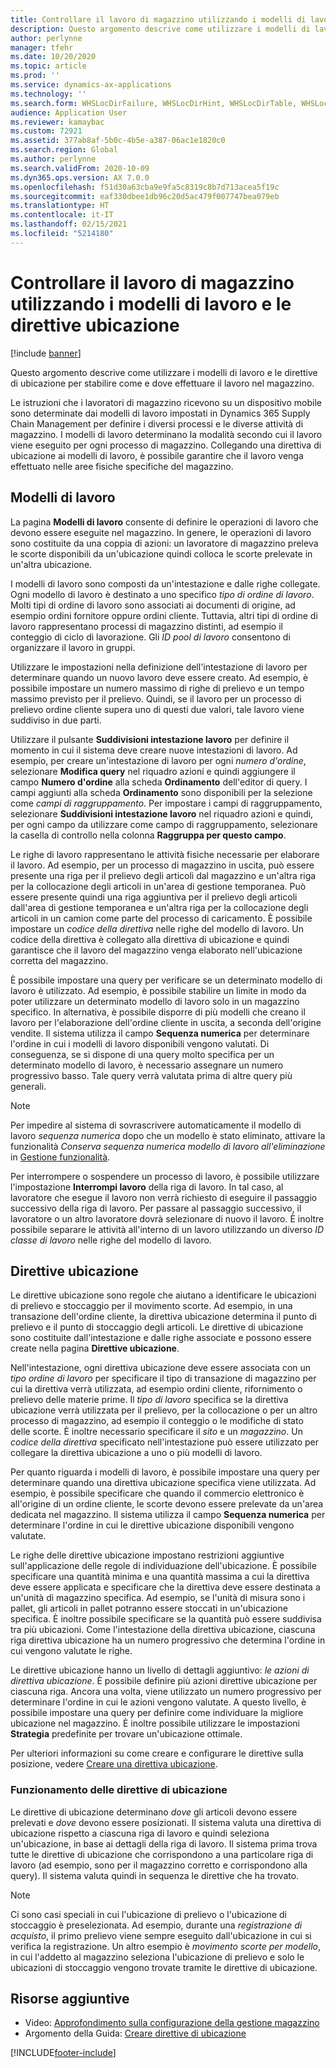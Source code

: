 ```yaml
---
title: Controllare il lavoro di magazzino utilizzando i modelli di lavoro e le direttive ubicazione
description: Questo argomento descrive come utilizzare i modelli di lavoro e le direttive di ubicazione per stabilire come e dove effettuare il lavoro nel magazzino.
author: perlynne
manager: tfehr
ms.date: 10/20/2020
ms.topic: article
ms.prod: ''
ms.service: dynamics-ax-applications
ms.technology: ''
ms.search.form: WHSLocDirFailure, WHSLocDirHint, WHSLocDirTable, WHSLocDirTableUOM, WHSRFMenuItem, WHSWork, WHSWorkClass, WHSWorkPool, WHSWorkTemplateTable
audience: Application User
ms.reviewer: kamaybac
ms.custom: 72921
ms.assetid: 377ab8af-5b0c-4b5e-a387-06ac1e1820c0
ms.search.region: Global
ms.author: perlynne
ms.search.validFrom: 2020-10-09
ms.dyn365.ops.version: AX 7.0.0
ms.openlocfilehash: f51d30a63cba9e9fa5c8319c8b7d713acea5f19c
ms.sourcegitcommit: eaf330dbee1db96c20d5ac479f007747bea079eb
ms.translationtype: HT
ms.contentlocale: it-IT
ms.lasthandoff: 02/15/2021
ms.locfileid: "5214180"
---
```

# <a name="control-warehouse-work-by-using-work-templates-and-location-directives"></a>Controllare il lavoro di magazzino utilizzando i modelli di lavoro e le direttive ubicazione

[!include [banner](../includes/banner.md)]

Questo argomento descrive come utilizzare i modelli di lavoro e le direttive di ubicazione per stabilire come e dove effettuare il lavoro nel magazzino.

Le istruzioni che i lavoratori di magazzino ricevono su un dispositivo mobile sono determinate dai modelli di lavoro impostati in Dynamics 365 Supply Chain Management per definire i diversi processi e le diverse attività di magazzino. I modelli di lavoro determinano la modalità secondo cui il lavoro viene eseguito per ogni processo di magazzino. Collegando una direttiva di ubicazione ai modelli di lavoro, è possibile garantire che il lavoro venga effettuato nelle aree fisiche specifiche del magazzino.

## <a name="work-templates"></a>Modelli di lavoro

La pagina **Modelli di lavoro** consente di definire le operazioni di lavoro che devono essere eseguite nel magazzino. In genere, le operazioni di lavoro sono costituite da una coppia di azioni: un lavoratore di magazzino preleva le scorte disponibili da un'ubicazione quindi colloca le scorte prelevate in un'altra ubicazione. 

I modelli di lavoro sono composti da un'intestazione e dalle righe collegate. Ogni modello di lavoro è destinato a uno specifico *tipo di ordine di lavoro*. Molti tipi di ordine di lavoro sono associati ai documenti di origine, ad esempio ordini fornitore oppure ordini cliente. Tuttavia, altri tipi di ordine di lavoro rappresentano processi di magazzino distinti, ad esempio il conteggio di ciclo di lavorazione. Gli *ID pool di lavoro* consentono di organizzare il lavoro in gruppi. 

Utilizzare le impostazioni nella definizione dell'intestazione di lavoro per determinare quando un nuovo lavoro deve essere creato. Ad esempio, è possibile impostare un numero massimo di righe di prelievo e un tempo massimo previsto per il prelievo. Quindi, se il lavoro per un processo di prelievo ordine cliente supera uno di questi due valori, tale lavoro viene suddiviso in due parti.

Utilizzare il pulsante **Suddivisioni intestazione lavoro** per definire il momento in cui il sistema deve creare nuove intestazioni di lavoro. Ad esempio, per creare un'intestazione di lavoro per ogni _numero d'ordine_, selezionare **Modifica query** nel riquadro azioni e quindi aggiungere il campo **Numero d'ordine** alla scheda **Ordinamento** dell'editor di query. I campi aggiunti alla scheda **Ordinamento** sono disponibili per la selezione come *campi di raggruppamento*. Per impostare i campi di raggruppamento, selezionare **Suddivisioni intestazione lavoro** nel riquadro azioni e quindi, per ogni campo da utilizzare come campo di raggruppamento, selezionare la casella di controllo nella colonna **Raggruppa per questo campo**.

Le righe di lavoro rappresentano le attività fisiche necessarie per elaborare il lavoro. Ad esempio, per un processo di magazzino in uscita, può essere presente una riga per il prelievo degli articoli dal magazzino e un'altra riga per la collocazione degli articoli in un'area di gestione temporanea. Può essere presente quindi una riga aggiuntiva per il prelievo degli articoli dall'area di gestione temporanea e un'altra riga per la collocazione degli articoli in un camion come parte del processo di caricamento. È possibile impostare un *codice della direttiva* nelle righe del modello di lavoro. Un codice della direttiva è collegato alla direttiva di ubicazione e quindi garantisce che il lavoro del magazzino venga elaborato nell'ubicazione corretta del magazzino.

È possibile impostare una query per verificare se un determinato modello di lavoro è utilizzato. Ad esempio, è possibile stabilire un limite in modo da poter utilizzare un determinato modello di lavoro solo in un magazzino specifico. In alternativa, è possibile disporre di più modelli che creano il lavoro per l'elaborazione dell'ordine cliente in uscita, a seconda dell'origine vendite. Il sistema utilizza il campo **Sequenza numerica** per determinare l'ordine in cui i modelli di lavoro disponibili vengono valutati. Di conseguenza, se si dispone di una query molto specifica per un determinato modello di lavoro, è necessario assegnare un numero progressivo basso. Tale query verrà valutata prima di altre query più generali.

> [!NOTE]
> Per impedire al sistema di sovrascrivere automaticamente il modello di lavoro *sequenza numerica* dopo che un modello è stato eliminato, attivare la funzionalità *Conserva sequenza numerica modello di lavoro all'eliminazione* in [Gestione funzionalità](../../fin-ops-core/fin-ops/get-started/feature-management/feature-management-overview.md).

Per interrompere o sospendere un processo di lavoro, è possibile utilizzare l'impostazione **Interrompi lavoro** della riga di lavoro. In tal caso, al lavoratore che esegue il lavoro non verrà richiesto di eseguire il passaggio successivo della riga di lavoro. Per passare al passaggio successivo, il lavoratore o un altro lavoratore dovrà selezionare di nuovo il lavoro. È inoltre possibile separare le attività all'interno di un lavoro utilizzando un diverso *ID classe di lavoro* nelle righe del modello di lavoro.

## <a name="location-directives"></a>Direttive ubicazione

Le direttive ubicazione sono regole che aiutano a identificare le ubicazioni di prelievo e stoccaggio per il movimento scorte. Ad esempio, in una transazione dell'ordine cliente, la direttiva ubicazione determina il punto di prelievo e il punto di stoccaggio degli articoli. Le direttive di ubicazione sono costituite dall'intestazione e dalle righe associate e possono essere create nella pagina **Direttive ubicazione**.

Nell'intestazione, ogni direttiva ubicazione deve essere associata con un *tipo ordine di lavoro* per specificare il tipo di transazione di magazzino per cui la direttiva verrà utilizzata, ad esempio ordini cliente, rifornimento o prelievo delle materie prime. Il *tipo di lavoro* specifica se la direttiva ubicazione verrà utilizzata per il prelievo, per la collocazione o per un altro processo di magazzino, ad esempio il conteggio o le modifiche di stato delle scorte. È inoltre necessario specificare il *sito* e un *magazzino*. Un *codice della direttiva* specificato nell'intestazione può essere utilizzato per collegare la direttiva ubicazione a uno o più modelli di lavoro. 

Per quanto riguarda i modelli di lavoro, è possibile impostare una query per determinare quando una direttiva ubicazione specifica viene utilizzata. Ad esempio, è possibile specificare che quando il commercio elettronico è all'origine di un ordine cliente, le scorte devono essere prelevate da un'area dedicata nel magazzino. Il sistema utilizza il campo **Sequenza numerica** per determinare l'ordine in cui le direttive ubicazione disponibili vengono valutate.

Le righe delle direttive ubicazione impostano restrizioni aggiuntive sull'applicazione delle regole di individuazione dell'ubicazione. È possibile specificare una quantità minima e una quantità massima a cui la direttiva deve essere applicata e specificare che la direttiva deve essere destinata a un'unità di magazzino specifica. Ad esempio, se l'unità di misura sono i pallet, gli articoli in pallet potranno essere stoccati in un'ubicazione specifica. È inoltre possibile specificare se la quantità può essere suddivisa tra più ubicazioni. Come l'intestazione della direttiva ubicazione, ciascuna riga direttiva ubicazione ha un numero progressivo che determina l'ordine in cui vengono valutate le righe.

Le direttive ubicazione hanno un livello di dettagli aggiuntivo: *le azioni di direttiva ubicazione*. È possibile definire più azioni direttive ubicazione per ciascuna riga. Ancora una volta, viene utilizzato un numero progressivo per determinare l'ordine in cui le azioni vengono valutate. A questo livello, è possibile impostare una query per definire come individuare la migliore ubicazione nel magazzino. È inoltre possibile utilizzare le impostazioni **Strategia** predefinite per trovare un'ubicazione ottimale.

Per ulteriori informazioni su come creare e configurare le direttive sulla posizione, vedere [Creare una direttiva ubicazione](create-location-directive.md).

### <a name="how-location-directives-work"></a>Funzionamento delle direttive di ubicazione

Le direttive di ubicazione determinano *dove* gli articoli devono essere prelevati e *dove* devono essere posizionati. Il sistema valuta una direttiva di ubicazione rispetto a ciascuna riga di lavoro e quindi seleziona un'ubicazione, in base ai dettagli della riga di lavoro. Il sistema prima trova tutte le direttive di ubicazione che corrispondono a una particolare riga di lavoro (ad esempio, sono per il magazzino corretto e corrispondono alla query). Il sistema valuta quindi in sequenza le direttive che ha trovato.

> [!NOTE]
> Ci sono casi speciali in cui l'ubicazione di prelievo o l'ubicazione di stoccaggio è preselezionata. Ad esempio, durante una _registrazione di acquisto_, il primo prelievo viene sempre eseguito dall'ubicazione in cui si verifica la registrazione. Un altro esempio è *movimento scorte per modello*, in cui l'addetto al magazzino seleziona l'ubicazione di prelievo e solo le ubicazioni di stoccaggio vengono trovate tramite le direttive di ubicazione.

## <a name="additional-resources"></a>Risorse aggiuntive

- Video: [Approfondimento sulla configurazione della gestione magazzino](https://community.dynamics.com/365/b/techtalks/posts/warehouse-management-configuration-deep-dive-october-14-2020)
- Argomento della Guida: [Creare direttive di ubicazione](create-location-directive.md)


[!INCLUDE[footer-include](../../includes/footer-banner.md)]